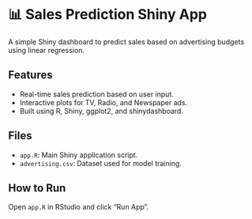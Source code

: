 # 📊 Sales Prediction Shiny App

A simple Shiny dashboard to predict sales based on advertising budgets using linear regression.

## Features
- Real-time sales prediction based on user input.
- Interactive plots for TV, Radio, and Newspaper ads.
- Built using R, Shiny, ggplot2, and shinydashboard.

## Files
- `app.R`: Main Shiny application script.
- `advertising.csv`: Dataset used for model training.

## How to Run
Open `app.R` in RStudio and click “Run App”.
